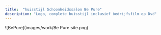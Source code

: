 ```yaml
---
title:  "huisstijl Schoonheidssalon Be Pure"
description: "Logo, complete huisstijl inclusief bedrijfsfilm op Dvd"
---
```


![BePure](images/work/Be Pure site.png)